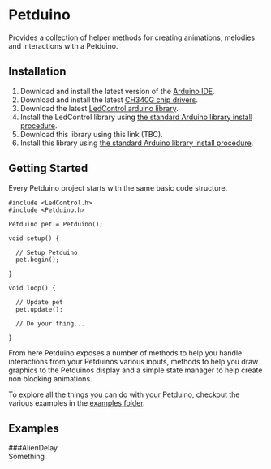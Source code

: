 # Petduino
Provides a collection of helper methods for creating animations, melodies and interactions with a Petduino.

## Installation
1. Download and install the latest version of the [Arduino IDE](http://www.arduino.cc/en/main/software).
2. Download and install the latest [CH340G chip drivers](http://www.wch.cn/downloads.php?name=pro&proid=65).
3. Download the latest [LedControl arduino library](https://github.com/wayoda/LedControl/releases).
4. Install the LedControl library using [the standard Arduino library install procedure](http://www.arduino.cc/en/Guide/Libraries#.UwxndHX5PtY).
5. Download this library using this link (TBC).
6. Install this library using [the standard Arduino library install procedure](http://www.arduino.cc/en/Guide/Libraries#.UwxndHX5PtY).

## Getting Started
Every Petduino project starts with the same basic code structure.

    #include <LedControl.h>
    #include <Petduino.h>

    Petduino pet = Petduino();

    void setup() {

      // Setup Petduino
      pet.begin();

    }

    void loop() {

      // Update pet
      pet.update();

      // Do your thing...

    }

From here Petduino exposes a number of methods to help you handle interactions from your Petduinos various inputs, methods to help you draw graphics to the Petduinos display and a simple state manager to help create non blocking animations.

To explore all the things you can do with your Petduino, checkout the various examples in the [examples folder](https://github.com/circuitbeard/petduino/tree/master/examples).

## Examples
###AlienDelay  
Something
